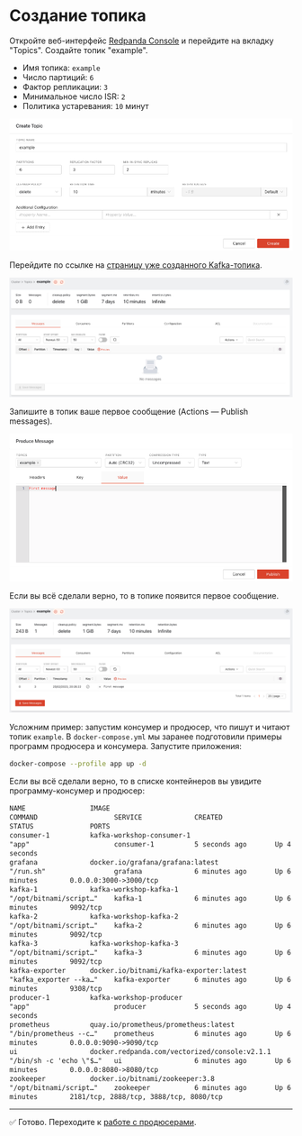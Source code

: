 # Создание топика

Откройте веб-интерфейс [Redpanda Console](http://localhost:8080/topcs) и перейдите на вкладку "Topics". Создайте топик "example".

- Имя топика: `example`
- Число партиций: `6`
- Фактор репликации: `3`
- Минимальное число ISR: `2`
- Политика устаревания: `10` минут

![Redpanda Console: Create topic](./assets/003-create-topic-popup.png)

Перейдите по ссылке на [страницу уже созданного Kafka-топика](http://localhost:8080/topics/example#messages).

![Redpanda Console: Open topic profile page](./assets/003-open-topic-profile-page.png)

Запишите в топик ваше первое сообщение (Actions — Publish messages).

![Redpanda Console: Publish first message](./assets/003-publish-first-message.png)

Если вы всё сделали верно, то в топике появится первое сообщение.

![Redpanda Console: View first message](./assets/003-view-first-message.png)

Усложним пример: запустим консумер и продюсер, что пишут и читают топик `example`. В `docker-compose.yml` мы заранее подготовили примеры программ продюсера и консумера. Запустите приложения:

```bash
docker-compose --profile app up -d
```

Если вы всё сделали верно, то в списке контейнеров вы увидите программу-консумер и продюсер:

```
NAME                IMAGE                                           COMMAND                   SERVICE             CREATED             STATUS              PORTS
consumer-1          kafka-workshop-consumer-1                       "app"                     consumer-1          5 seconds ago       Up 4 seconds
grafana             docker.io/grafana/grafana:latest                "/run.sh"                 grafana             6 minutes ago       Up 6 minutes        0.0.0.0:3000->3000/tcp
kafka-1             kafka-workshop-kafka-1                          "/opt/bitnami/script…"    kafka-1             6 minutes ago       Up 6 minutes        9092/tcp
kafka-2             kafka-workshop-kafka-2                          "/opt/bitnami/script…"    kafka-2             6 minutes ago       Up 6 minutes        9092/tcp
kafka-3             kafka-workshop-kafka-3                          "/opt/bitnami/script…"    kafka-3             6 minutes ago       Up 6 minutes        9092/tcp
kafka-exporter      docker.io/bitnami/kafka-exporter:latest         "kafka_exporter --ka…"    kafka-exporter      6 minutes ago       Up 6 minutes        9308/tcp
producer-1          kafka-workshop-producer                         "app"                     producer            5 seconds ago       Up 4 seconds
prometheus          quay.io/prometheus/prometheus:latest            "/bin/prometheus --c…"    prometheus          6 minutes ago       Up 6 minutes        0.0.0.0:9090->9090/tcp
ui                  docker.redpanda.com/vectorized/console:v2.1.1   "/bin/sh -c 'echo \"$…"   ui                  6 minutes ago       Up 6 minutes        0.0.0.0:8080->8080/tcp
zookeeper           docker.io/bitnami/zookeeper:3.8                 "/opt/bitnami/script…"    zookeeper           6 minutes ago       Up 6 minutes        2181/tcp, 2888/tcp, 3888/tcp, 8080/tcp
```

---

✅ Готово. Переходите к [работе с продюсерами](./004-producers.md).
